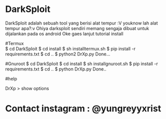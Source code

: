 # DarkSploit
DarkSploit adalah sebuah tool yang berisi alat tempur :V youknow lah alat tempur apa?:v
Ohiya darksploit sendiri memang sengaja dibuat untuk dijalankan pada os android
Oke gaes lanjut tutorial install

#Termux
<br>
$ cd DarkSploit
$ cd install
$ sh installtermux.sh
$ pip install -r requirements.txt
$ cd ..
$ python2 DrXp.py
Done...

#Gnuroot
$ cd DarkSploit
$ cd install
$ sh installgnuroot.sh
$ pip install -r requirements.txt
$ cd ..
$ python DrXp.py
Done..

#help

DrXp > show options




# Contact instagram : @yungreyyxrist
